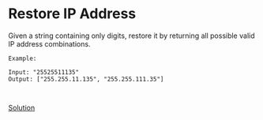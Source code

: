 # Restore IP Address

Given a string containing only digits, restore it by returning all possible valid IP address combinations.


```
Example:

Input: "25525511135"
Output: ["255.255.11.135", "255.255.111.35"]



```



[Solution](./src/Main.java)